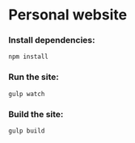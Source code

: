 # Personal website

### Install dependencies:
``` npm install ```

### Run the site:
``` gulp watch ```

### Build the site:
``` gulp build ```
